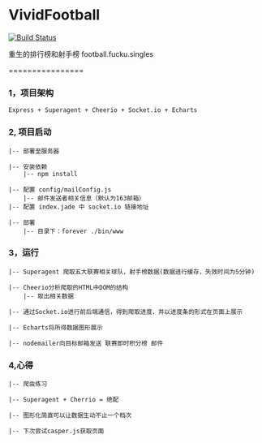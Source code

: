 # VividFootball

[![Build Status](https://travis-ci.org/DavidCai1993/VividFootball.svg?branch=master)](https://travis-ci.org/DavidCai1993/VividFootball)

重生的排行榜和射手榜
football.fucku.singles
 
================

### 1，项目架构
    Express + Superagent + Cheerio + Socket.io + Echarts

### 2, 项目启动
    |-- 部署至服务器

    |-- 安装依赖
        |-- npm install
  	    
    |-- 配置 config/mailConfig.js 
        |-- 邮件发送者相关信息（默认为163邮箱）
    |-- 配置 index.jade 中 socket.io 链接地址    
   
    |-- 部署
        |-- 目录下：forever ./bin/www

### 3，运行
  	|-- Superagent 爬取五大联赛相关球队，射手榜数据(数据进行缓存，失效时间为5分钟)

  	|-- Cheerio分析爬取的HTML中DOM的结构
  	    |-- 取出相关数据
  	    
  	|-- 通过Socket.io进行前后端通信，得到爬取进度，并以进度条的形式在页面上展示    

  	|-- Echarts将所得数据图形展示
  	
  	|-- nodemailer向目标邮箱发送 联赛即时积分榜 邮件


### 4,心得
	|-- 爬虫练习
	
	|-- Superagent + Cherrio = 绝配
	
	|-- 图形化简直可以让数据生动不止一个档次
	
	|-- 下次尝试casper.js获取页面


